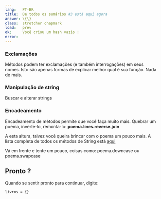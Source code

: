 ```yaml
---
lang:   PT-BR
title:  De todos os sumários #3 está aqui agora
answer: \{\}
class:  stretcher chapmark
load:   prev
ok:     Você criou um hash vazio !
error:  
---
```


### Exclamações
Métodos podem ter exclamações (e também interrogações) em seus nomes.
Isto são apenas formas de explicar melhor qual é sua função. Nada de mais.

### Manipulação de string
Buscar e alterar strings

### Encadeamento
Encadeamento de métodos permite que você faça muito mais. Quebrar um poema, inverte-lo, remonta-lo:
__poema.lines.reverse.join__

A esta altura, talvez você queira  brincar com o poema um pouco mais. A lista completa de todos os métodos
de String está <a href="http://ruby-doc.org/core/classes/String.html" target="_blank">aqui</a>

Vá em frente e tente um pouco, coisas como: poema.downcase ou poema.swapcase

## Pronto ?
Quando se sentir pronto para continuar, digite:

    livros = {}
